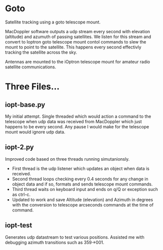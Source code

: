 # Goto
Satellite tracking using a goto telescope mount.

MacDoppler software outputs a udp stream every second with elevation (altitude) and azumuth of passing satellites. We listen for this stream and convert to Ioptron goto telescope mount contol commands to slew the mount to point to the satellite. This happens every second effectivly tracking the satellite across the sky.

Antennas are mounted to the iOptron telescope mount for amateur radio satellite communications.

# Three Files...

## iopt-base.py

My initial attempt. Single threaded which would action a command to the telescope when udp data was received from MacDoppler which just happens to be every second. Any pause I would make for the telescope mount would ignore udp data.

## iopt-2.py

Improved code based on three threads running simutanionsly. 
- First thread is the udp listener which updates an object when data is received.
- Second thread loops checking every 0.4 seconds for any change in object data and if so, formats and sends telescope mount commands. 
- Third thread waits on keyboard input and ends on q/Q or exception such as ctrl-c.
- Updated to work and save Altitude (elevation) and Azimuth in degrees with the conversion to telescope arcseconds commands at the time of command.

## iopt-test

Generates udp datastream to test various positions. Assisted me with debugging azimuth transitions such as 359->001.

